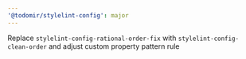```yaml
---
'@todomir/stylelint-config': major
---
```


Replace `stylelint-config-rational-order-fix` with `stylelint-config-clean-order` and adjust custom property pattern rule
